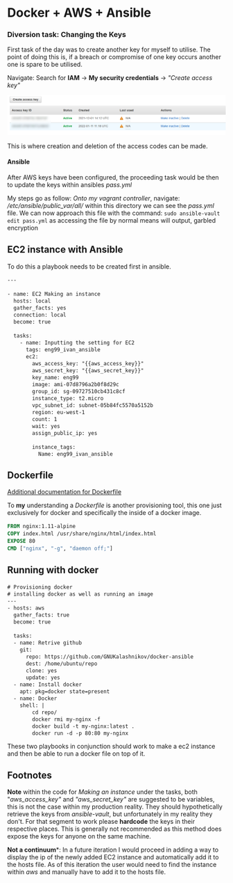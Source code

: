 # Docker + AWS + Ansible

### Diversion task: Changing the Keys

First task of the day was to create another key for myself to utilise.
The point of doing this is, if a breach or compromise of one key occurs another one is spare to be utilised.

Navigate: Search for **IAM** -> **My security credentials** -> *"Create access key"*

![key](pictures/pass.png) 

This is where creation and deletion of the access codes can be made.

#### Ansible

After AWS keys have been configured, the proceeding task would be then to update the keys within ansibles *pass.yml*

My steps go as follow:
*Onto my vagrant controller*, navigate: */etc/ansible/public_var/all/*
within this directory we can see the *pass.yml* file.
We can now approach this file with the command: `sudo ansible-vault edit pass.yml` as accessing the file by normal means will output, garbled encryption

## EC2 instance with Ansible

To do this a playbook needs to be created first in ansible.

```ansible
---

- name: EC2 Making an instance
  hosts: local
  gather_facts: yes
  connection: local
  become: true

  tasks:
    - name: Inputting the setting for EC2
      tags: eng99_ivan_ansible
      ec2:
        aws_access_key: "{{aws_access_key}}"
        aws_secret_key: "{{aws_secret_key}}"
        key_name: eng99
        image: ami-07d8796a2b0f8d29c
        group_id: sg-09727510cb431c8cf
        instance_type: t2.micro
        vpc_subnet_id: subnet-05b84fc5570a5152b
        region: eu-west-1
        count: 1
        wait: yes
        assign_public_ip: yes

        instance_tags:
          Name: eng99_ivan_ansible

```
## Dockerfile

[Additional documentation for Dockerfile](https://docs.docker.com/engine/reference/builder/)

To **my** understanding a *Dockerfile* is another provisioning tool, this one just exclusively for docker and specifically the inside of a docker image.
```Dockerfile
FROM nginx:1.11-alpine
COPY index.html /usr/share/nginx/html/index.html
EXPOSE 80
CMD ["nginx", "-g", "daemon off;"]

```
## Running with docker 

```
# Provisioning docker
# installing docker as well as running an image
---
- hosts: aws
  gather_facts: true
  become: true

  tasks:
  - name: Retrive github
    git:
      repo: https://github.com/GNUKalashnikov/docker-ansible
      dest: /home/ubuntu/repo
      clone: yes
      update: yes
  - name: Install docker
    apt: pkg=docker state=present
  - name: Docker  
    shell: |
        cd repo/
        docker rmi my-nginx -f
        docker build -t my-nginx:latest .
        docker run -d -p 80:80 my-nginx

```

These two playbooks in conjunction should work to make a ec2 instance and then be able to run a docker file on top of it.

## Footnotes

**Note** within the code for *Making an instance* under the tasks, both "*aws_access_key"* and *"aws_secret_key"* are suggested to be variables, this is not the case within my production reality. They should hypothetically retrieve the keys from *ansible-vault*, but unfortunately in my reality they don't. For that segment to work please **hardcode** the keys in their respective places.
This is generally not recommended as this method does expose the keys for anyone on the same machine.

**Not a continuum***: In a future iteration I would proceed in adding a way to display the ip of the newly added EC2 instance and automatically add it to the hosts file. As of this iteration the user would need to find the instance within *aws* and manually have to add it to the hosts file. 
